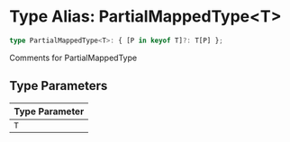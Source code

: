 # Type Alias: PartialMappedType\<T\>

```ts
type PartialMappedType<T>: { [P in keyof T]?: T[P] };
```

Comments for PartialMappedType

## Type Parameters

| Type Parameter |
| :------ |
| `T` |
